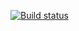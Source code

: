 [![Build status](https://ci.appveyor.com/api/projects/status/3l2x74hu2chv3utl?svg=true)](https://ci.appveyor.com/project/AlexPmv/clean-functions)

